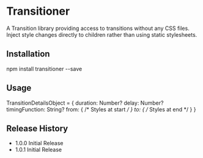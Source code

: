 
Transitioner
============

A Transition library providing access to transitions without any CSS files.
Inject style changes directly to children rather than using static stylesheets.

## Installation

  npm install transitioner --save

## Usage

  <Transitioner
    timingFunction={String?}
    duration={Number?}
    transitionAppear={TransitionDetailsObject?}
    transitionEnter={TransitionDetailsObject?}
    transitionLeave={TransitionDetailsObject?}
  />

  TransitionDetailsObject = {
    duration: Number?
    delay: Number?
    timingFunction: String?
    from: { /* Styles at start */ }
    to: { /* Styles at end */ }
  }

## Release History

* 1.0.0 Initial Release
* 1.0.1 Initial Release
